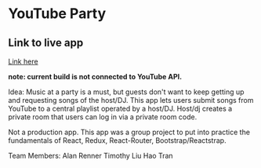# YouTube Party

## Link to live app
[Link here](https://timothytcliu.github.io/YouTube-Party-React/)

**note: current build is not connected to YouTube API.**

Idea: Music at a party is a must, but guests don't want to keep getting up and requesting songs of the host/DJ. This app lets users submit songs from YouTube to a central playlist operated by a host/DJ. Host/dj creates a private room that users can log in via a private room code.

Not a production app.
This app was a group project to put into practice the fundamentals of React, Redux, React-Router, Bootstrap/Reactstrap.

Team Members:
Alan Renner
Timothy Liu
Hao Tran
